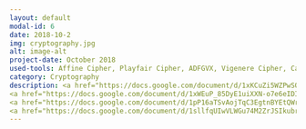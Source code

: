 ```yaml
---
layout: default
modal-id: 6
date: 2018-10-2
img: cryptography.jpg
alt: image-alt
project-date: October 2018
used-tools: Affine Cipher, Playfair Cipher, ADFGVX, Vigenere Cipher, Caesar Cipher, Statistical CryptoAnalysis, Enigma, 2 Viola, CrypTool 1.4.41
category: Cryptography
description: <a href="https://docs.google.com/document/d/1xKCuZi5WZPwSQ8FPWlNxANsLUAXwn7fVm6Oxd3L4nko/edit?usp=sharing">Exploring Classical Crypto</a>
<a href="https://docs.google.com/document/d/1xWEuP_85DyE1uiXXN-o7e6eIDIFSbUTgmUDeQoTAfsA/edit?usp=sharing">Understanding the Enigma and the 2 Viola machines</a>
<a href="https://docs.google.com/document/d/1pP16aTSvAojTqC3EgtnBYEtQWrQ7CRSOW7Da-USnd_w/edit?usp=sharing">Symmetrical Encryption (DES, AES, RC4, CBC-mode)</a>
<a href="https://docs.google.com/document/d/1sllfqUIwVLWGu74M2ZrJSIkubrFApARoXfhjh6VTryU/edit?usp=sharing">Asymmetrical Encryption (RSA)</a>
---
```

